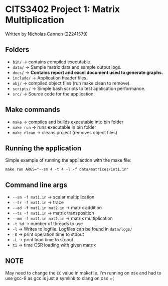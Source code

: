 # CITS3402 Project 1: Matrix Multiplication

Written by Nicholas Cannon (22241579)

## Folders

- `bin/` -> contains compiled executable.
- `data/` -> Sample matrix data and sample output logs.
- `docs/` -> **Contains report and excel document used to generate graphs.**
- `include/` -> Application header files.
- `obj/` -> compiled object files (run make clean to remove).
- `scripts/` -> Simple bash scripts to test application performance.
- `src/` -> Source code for the application.

## Make commands

- `make` -> compiles and builds executable into bin folder
- `make run` -> runs executable in bin folder
- `make clean` -> cleans project (removes object files)

## Running the application

Simple example of running the appliaction with the make file:

    make run ARGS="--sm 4 -t 4 -l -f data/matrices/int1.in"

## Command line args

- `--sm -f mat1.in` -> scalar multiplication
- `--tr -f mat1.in` -> trace
- `--ad -f mat1.in mat2.in` -> matrix addition
- `--ts -f mat1.in` -> matrix transposition
- `--mm -f mat1.in mat2.in` -> matrix multiplication
- `-t %d` -> number of threads to use
- `-l` -> Writes to logfile. Logfiles can be found in `data/logs/`
- `-O` -> print operation time to stdout
- `-L` -> print load time to stdout
- `ti` -> time CSR loading with given matrix

## NOTE

May need to change the `CC` value in makefile. I'm running on osx and had to use gcc-9 as gcc is just a symlink to clang on osx =(

